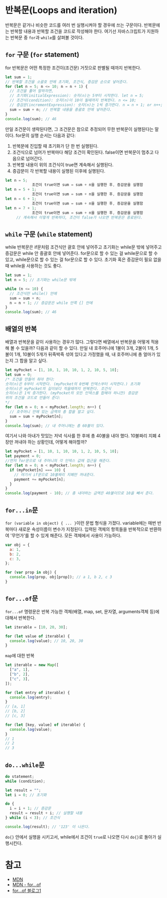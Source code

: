 # 반복문(Loops and iteration)

반복문은 같거나 비슷한 코드를 여러 번 실행시켜야 할 경우에 쓰는 구문이다. 반복문에는 반복할 내용과 반복할 조건을 코드로 작성해야 한다. 여기선 자바스크립트가 지원하는 반복문 중 `for`과 `while`를 살펴볼 것이다.

## `for` 구문 (`for` statement)

for 반복문은 어떤 특정한 조건이(조건문) 거짓으로 판별될 때까지 반복한다.

```js
let sum = 1;
// 반복할 조건을 소괄호 안에 초기화, 조건식, 증감문 순으로 넣어준다.
for (let n = 5; n <= 10; n = n + 1) {
  // 조건을 풀어 말하자면,
  // 초기화(initialExpression): 숫자(n)는 5부터 시작한다. let n = 5;
  // 조건식(condition): 숫자(n)이 10이 될때까지 반복한다. n <= 10;
  // 증감문(incrementExpression): 숫자(n)는 1씩 증가한다. n = n + 1; or n++;
  sum = sum + n; // 반복할 내용을 중괄호 안에 넣어준다.
}
console.log(sum); // 46
```

만일 조건문이 생략된다면, 그 조건문은 참으로 추정되어 무한 반복문이 실행된다는 말이다.
for문의 실행 순서는 다음과 같다:

1. 반복문에 진입할 때 초기화가 단 한 번 실행된다.
2. 조건식으로 넘어가 반복마다 해당 조건이 확인된다. false이면 반복문이 멈추고 다음으로 넘어간다.
3. 반복할 내용이 위의 조건식이 true면 계속해서 실행된다.
4. 증감문이 각 반복할 내용이 실행된 이후에 실행된다.

```js
let n = 5;
            조건이 true이면 sum = sum + n을 실행한 후, 증감문을 실행함
let n = 5 + 1;
            조건이 true이면 sum = sum + n을 실행한 후, 증감문을 실행함
let n = 6 + 1;
            조건이 true이면 sum = sum + n을 실행한 후, 증감문을 실행함
let n = 7 + 1;
            조건이 true이면 sum = sum + n을 실행한 후, 증감문을 실행함
     // 계속해서 이렇게 반복하다, 조건이 false가 나오면 반복문은 종료된다.
```

## `while` 구문 (`while` statement)

while 반복문은 if문처럼 조건식만 괄호 안에 넣어주고 초기화는 while문 밖에 넣어주고 증감문은 while 안 중괄호 안에 넣어준다. for문으로 할 수 있는 걸 while문으로 할 수 있고, while문으로 할 수 있는 걸 for문으로 할 수 있다. 초기화 혹은 증감문이 필요 없을 때 while을 사용하는 것도 좋다.

```js
let sum = 1;
let n = 5; // 초기화는 while문 밖에

while (n <= 10) {
  // 조건식만 while() 안에
  sum = sum + n;
  n = n + 1; // 증감문은 while 안쪽 {] 안에
}
console.log(sum); // 46
```

## 배열의 반복

배열과 반복문을 같이 사용하는 경우가 많다. 그렇다면 배열에서 반복문을 어떻게 적용해 볼 수 있을까? 다음과 같이 할 수 있다.
만일 내 호주머니에 1불이 3개, 2불이 1개, 5불이 1개, 10불이 5개가 뒤죽박죽 섞여 있다고 가정했을 때, 내 호주머니에 총 얼마가 있는지 그 합을 알고 싶다.

```js
let myPocket = [1, 10, 1, 10, 10, 1, 2, 10, 5, 10];
let sum = 0;
/* 조건을 만들어 줘야 한다:
숫자(n)은 0부터 시작한다. (myPocket의 0번째 인덱스부터 시작한다.) 초기화
숫자(n)은 myPocket의 길이보다 작을때까지 반복한다. 조건식
숫자(n)은 1씩 증가한다. (myPocket의 모든 인덱스를 합해야 하니깐) 증감문
위의 조건을 코드로 만들어 준다:
*/
for (let n = 0; n < myPocket.length; n++) {
  // 호주머니 안에 있는 금액의 총 합을 알고 싶다.
  sum = sum + myPocket[n];
}
console.log(sum); // 내 주머니에는 총 60불이 있다.
```

여기서 나와 아내가 맛있는 저녁 식사를 한 후에 총 40불을 내야 했다. 10불짜리 지폐 4장만 꺼내야 하는 상황인데, 어떻게 해야할까?

```js
let myPocket = [1, 10, 1, 10, 10, 1, 2, 10, 5, 10];
let payment = 0;
//먼저 for문으로 내 주머니의 각 인덱스 값에 접근을 해준다.
for (let n = 0; n < myPocket.length; n++) {
  if (myPocket[n] === 10) {
    // 여기서 if문으로 10불짜리 지폐만 꺼내준다.
    payment += myPocket[n];
  }
}
console.log(payment - 10); // 총 내야하는 금액은 40불이므로 10을 빼서 준다.
```

## `for...in`문

`for (variable in object) { ... }`이런 문법 형식을 가졌다. variable에는 매번 반복마다 새로운 속성이름이 변수가 지정된다. 입력된 객체의 항목들을 반복적으로 반환하여 '무언가'를 할 수 있게 해준다. 모든 객체에서 사용이 가능하다.

```js
var obj = {
  a: 1,
  b: 2,
  c: 3,
};

for (var prop in obj) {
  console.log(prop, obj[prop]); // a 1, b 2, c 3
}
```

## `for...of`문

`for...of` 명령문은 반복 가능한 객체(배열, map, set, 문자열, arguments객체 등)에 대해서 반복한다.

```js
let iterable = [10, 20, 30];

for (let value of iterable) {
  console.log(value); // 10, 20, 30
}
```

`map`에 대한 반복

```js
let iterable = new Map([
  ["a", 1],
  ["b", 2],
  ["c", 3],
]);

for (let entry of iterable) {
  console.log(entry);
}
// [a, 1]
// [b, 2]
// [c, 3]

for (let [key, value] of iterable) {
  console.log(value);
}
// 1
// 2
// 3
```

## `do...while`문

```js
do statement;
while (condition);
```

```js
let result = "";
let i = 0; // 초기화

do {
  i = i + 1; // 증감문
  result = result + i; // 실행할 내용
} while (i < 3); // 조건식

console.log(result); // '123' 이 나온다.
```

`do{}` 안에서 실행을 시키고서, while에서 조건이 `true`로 나오면 다시 `do{}`로 돌아가 실행시킨다.

# 참고

- [MDN](https://developer.mozilla.org/ko/)
- [MDN - for...of](https://developer.mozilla.org/ko/docs/Web/JavaScript/Reference/Statements/for...of)
- [for...of 블로그1](https://jsdev.kr/t/for-in-vs-for-of/2938)
